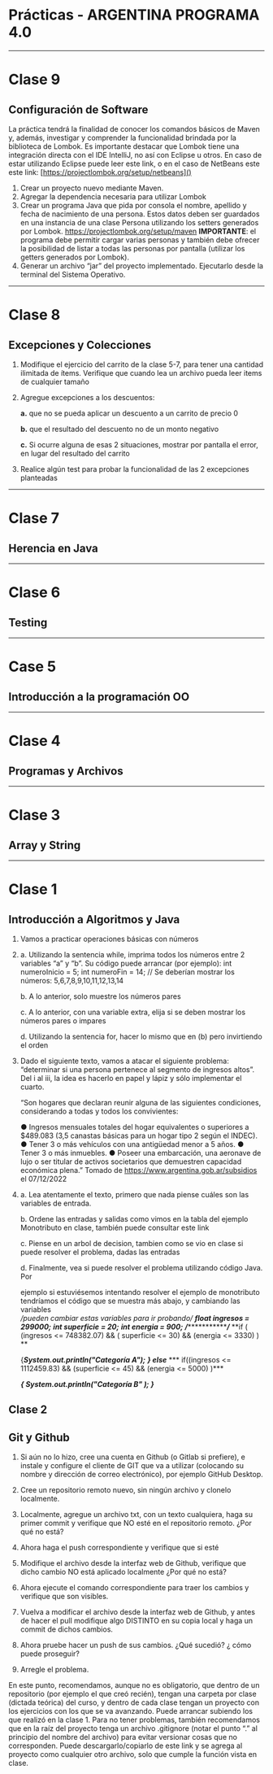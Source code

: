 # **Prácticas - ARGENTINA PROGRAMA 4.0**

------

# **Clase 9**

## **Configuración de Software**  

La práctica tendrá la finalidad de conocer los comandos básicos de Maven y, además, investigar y comprender la funcionalidad brindada por la biblioteca de Lombok. Es importante destacar que Lombok tiene una integración directa con el IDE IntelliJ, no así con Eclipse u otros. En caso de estar utilizando Eclipse puede leer este link, o en el caso de NetBeans este  este  link: [https://projectlombok.org/setup/netbeans]()

1. Crear un proyecto nuevo mediante Maven.
2. Agregar la dependencia necesaria para utilizar  Lombok 
3. Crear un programa Java que pida por consola el nombre, apellido y fecha de nacimiento de una persona. Estos datos deben ser guardados en una instancia de una clase Persona utilizando los setters generados por Lombok. https://projectlombok.org/setup/maven
   **IMPORTANTE**: el programa debe permitir cargar varias personas y también debe ofrecer la posibilidad de listar a todas las personas por pantalla (utilizar los getters generados por Lombok).
4. Generar un archivo “jar” del proyecto implementado. Ejecutarlo desde la terminal del Sistema Operativo.

------

# **Clase 8**

## **Excepciones y Colecciones**

1. Modifique el ejercicio del carrito de la clase 5-7, para tener una cantidad ilimitada de ítems. Verifique que cuando lea un archivo pueda leer items de cualquier tamaño

2. Agregue excepciones a los descuentos:

   **a.** que no se pueda aplicar un descuento a un carrito de precio 0

   **b.** que el resultado del descuento no de un monto negativo

   **c.** Si ocurre alguna de esas 2 situaciones, mostrar por pantalla el error, en lugar 
   del resultado del carrito

3. Realice algún test para probar la funcionalidad de las 2 excepciones planteadas

------

# **Clase 7**

## **Herencia en Java**

------

# **Clase 6**

## **Testing**  

------

# **Case 5**

## **Introducción a la programación OO**  

------

# **Clase 4**

## **Programas y Archivos**  

------

# **Clase 3**

## **Array y String**  

------

# Clase 1

## **Introducción a Algoritmos y Java**

1. Vamos a practicar operaciones básicas con números

2. a. Utilizando la sentencia while, imprima todos los números entre 2 variables “a” y “b”. Su código puede arrancar (por ejemplo): int numeroInicio = 5; int numeroFin = 14;
   // Se deberían mostrar los números: 5,6,7,8,9,10,11,12,13,14

   b. A lo anterior, solo muestre los números pares

   c. A lo anterior, con una variable extra, elija si se deben mostrar los números pares o impares

   d. Utilizando la sentencia for, hacer lo mismo que en (b) pero invirtiendo el orden

3. Dado el siguiente texto, vamos a atacar el siguiente problema: “determinar si una persona pertenece al segmento de ingresos altos”. Del i al iii, la idea es hacerlo en papel y lápiz y sólo implementar el cuarto. 

   “Son hogares que declaran reunir alguna de las siguientes condiciones, considerando a todas y todos los convivientes:  

   ● Ingresos mensuales totales del hogar equivalentes o superiores a $489.083  (3,5 canastas básicas para un hogar tipo 2 según el INDEC).
   ● Tener 3 o más vehículos con una antigüedad menor a 5 años.
   ● Tener 3 o más inmuebles.
   ● Poseer una embarcación, una aeronave de lujo o ser titular de activos societarios que demuestren capacidad económica plena.” 
   Tomado de https://www.argentina.gob.ar/subsidios el 07/12/2022

4. a. Lea atentamente el texto, primero que nada piense cuáles son las variables de entrada.

   b. Ordene las entradas y salidas como vimos en la tabla del ejemplo Monotributo en clase, también puede consultar este link

   c. Piense en un arbol de decision, tambien como se vio en clase si puede resolver el problema, dadas las entradas

   d. Finalmente, vea si puede resolver el problema utilizando código Java. Por 

   ejemplo si estuviésemos intentando resolver el ejemplo de monotributo tendríamos el código que se muestra más abajo, y cambiando las variables  
   */pueden cambiar estas variables para ir probando/* 
   ***float ingresos = 299000;*** 
   ***int superficie = 20;*** 
   ***int energia = 900;*** 
   ***/*****************/*** 
   **if ( (ingresos <= 748382.07) && ( superficie <= 30) && (energia <= 3330) ) **

   {***System.out.println("Categoría A");***
    ***} else***
   *** if((ingresos <= 1112459.83) && (superficie <= 45) && (energia <= 5000) )*** 

   ***{ System.out.println("Categoría B" ); }*** 

## Clase 2

## Git y Github

1. Si aún no lo hizo, cree una cuenta en Github (o Gitlab si prefiere), e instale y configure el cliente de GIT que va a utilizar (colocando su nombre y dirección de correo electrónico), por ejemplo GitHub Desktop.

2. Cree un repositorio remoto nuevo, sin ningún archivo y clonelo  localmente.

3. Localmente, agregue un archivo txt, con un texto cualquiera, haga su primer commit y verifique que NO esté en el repositorio remoto. ¿Por qué no está?

4. Ahora haga el  push correspondiente y verifique que si esté 

5. Modifique el archivo desde la interfaz web de Github, verifique que dicho cambio NO está aplicado localmente ¿Por qué no está?

6. Ahora ejecute el comando correspondiente para traer los cambios y verifique que son visibles.

7. Vuelva a modificar el archivo desde la interfaz web de Github, y antes de hacer el  pull modifique algo DISTINTO en su copia local y haga un  commit  de dichos cambios.

8. Ahora pruebe hacer un push de sus cambios. ¿Qué sucedió? ¿ cómo puede proseguir?

9. Arregle el problema.

   

En este punto, recomendamos, aunque no es obligatorio, que dentro de un repositorio (por ejemplo el que creó recién), tengan una carpeta por clase (dictada teórica) del curso, y dentro de cada clase tengan un proyecto con los ejercicios con los que se va avanzando. Puede arrancar subiendo los que realizó en la clase 1. Para no tener problemas, también recomendamos que en la raíz del proyecto tenga un archivo .gitignore (notar el punto “.” al principio del nombre del archivo) para evitar versionar cosas que no corresponden. Puede descargarlo/copiarlo de este link y se agrega al proyecto como cualquier otro archivo, solo que cumple la función vista en clase.

## 

## 

## 

## 

## 



